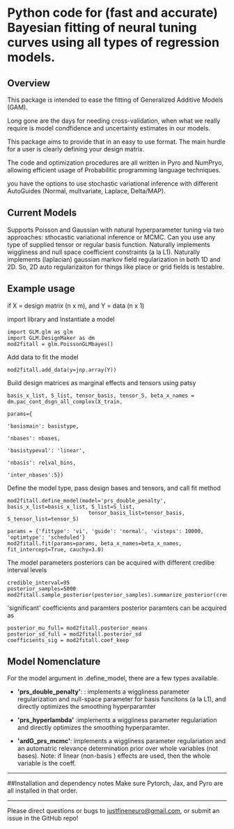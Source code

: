 # Python code for (fast and accurate) Bayesian fitting of neural tuning curves using all types of regression models. 

## Overview
This package is intended to ease the fitting of Generalized Additive Models (GAM).


Long gone are the days for needing cross-validation, when what we really require is model condfidence and uncertainty estimates in our models. 


This package aims to provide that in an easy to use format. The main hurdle for a user is clearly defining your design matrix.


The code and optimization procedures are all written in Pyro and NumPryo, allowing efficient usage of Probabilitic programming language techniques. 


you have the options to use stochastic variational inference with different AutoGuides (Normal, multvariate, Laplace, Delta/MAP).

## Current Models

Supports Poisson and Gaussian with natural hyperparameter tuning via two approaches: sthocastic variational inference or MCMC.
Can you use any type of supplied tensor or regular basis function. 
Naturally implements wiggliness and null space coefficient constraints (a la L1).
Naturally implements (laplacian) gaussian markov field regularization in both 1D and 2D. So, 2D auto regularizaiton for things like place or grid fields is testablre.

## Example usage
if X = design matrix (n x m), and Y = data (n x 1)

import library and Instantiate a model


```{bash}
import GLM.glm as glm
import GLM.DesignMaker as dm
mod2fitall = glm.PoissonGLMbayes()
```

Add data to fit the model
```{bash}
mod2fitall.add_data(y=jnp.array(Y))
```

Build design matrices as marginal effects and tensors using patsy
```{bash}
basis_x_list, S_list, tensor_basis, tensor_S, beta_x_names = dm.pac_cont_dsgn_all_complex(X_train,
                                                                                          params={
                                                                                              'basismain': basistype,
                                                                                              'nbases': nbases,
                                                                                              'basistypeval': 'linear',
                                                                                              'nbasis': relval_bins,
                                                                                          'inter_nbases':5})
```

Define the model type, pass design bases and tensors, and call fit method
```{bash}
mod2fitall.define_model(model='prs_double_penalty', basis_x_list=basis_x_list, S_list=S_list,
                          tensor_basis_list=tensor_basis, S_tensor_list=tensor_S)

params = {'fittype': 'vi', 'guide': 'normal', 'visteps': 10000, 'optimtype': 'scheduled'}
mod2fitall.fit(params=params, beta_x_names=beta_x_names, fit_intercept=True, cauchy=3.0)
```

The model parameters posteriors can be acquired with different credibe interval levels
```{bash}
credible_interval=95
posterior_samples=5000
mod2fitall.sample_posterior(posterior_samples).summarize_posterior(credible_interval).coeff_relevance()
```

'significant' coefficients and paramters posterior paramters can be acquired as
```{bash}
posterior_mu_full= mod2fitall.posterior_means
posterior_sd_full = mod2fitall.posterior_sd
coefficients_sig = mod2fitall.coef_keep
```

## Model Nomenclature
For the model argument in .define_model, there are a few types available.


- **'prs_double_penalty'**: : implements a wiggliness parameter regularization and null-space parameter for basis funcitons (a la L1), and directly optimizes the smoothing hyperparamter

- **'prs_hyperlambda'** :implements a wiggliness parameter regulariation and directly optimizes the smoothing hyperparamter.

- **'ardG_prs_mcmc'**: implements a wiggliness parameter regulariation and an automatric relevance determination prior over whole variables (not bases). Note: if linear (non-basis ) effects are used, then the whole variable is the coeff. 

---
##Installation and dependency notes
Make sure Pytorch, Jax, and Pyro are all installed in that order.

---

Please direct questions or bugs to justfineneuro@gmail.com, or submit an issue in the GitHub repo!

